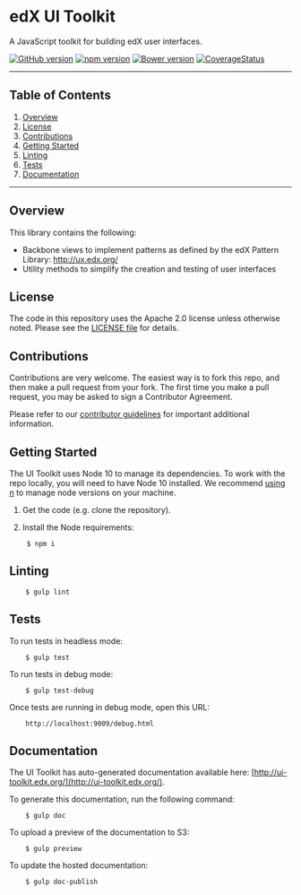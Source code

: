 # edX UI Toolkit

A JavaScript toolkit for building edX user interfaces.

[![GitHub version](https://badge.fury.io/gh/edx%2Fedx-ui-toolkit.svg)](https://badge.fury.io/gh/edx%2Fedx-ui-toolkit)
[![npm version](https://badge.fury.io/js/edx-ui-toolkit.svg)](https://badge.fury.io/js/edx-ui-toolkit)
[![Bower version](https://badge.fury.io/bo/edx-ui-toolkit.svg)](https://badge.fury.io/bo/edx-ui-toolkit)
[![CoverageStatus](https://img.shields.io/coveralls/edx/edx-ui-toolkit.svg)](https://coveralls.io/r/edx/edx-ui-toolkit?branch=master)

- - -

## Table of Contents

1. [Overview](#overview)
2. [License](#license)
3. [Contributions](#contributions)
5. [Getting Started](#getting-started)
6. [Linting](#linting)
7. [Tests](#tests)
8. [Documentation](#documentation)

- - -

## Overview

This library contains the following:

* Backbone views to implement patterns as defined by the edX Pattern Library: http://ux.edx.org/
* Utility methods to simplify the creation and testing of user interfaces

## License

The code in this repository uses the Apache 2.0 license unless otherwise
noted. Please see the [LICENSE file](https://github.com/openedx/edx-ui-toolkit/blob/master/LICENSE) for details.

## Contributions

Contributions are very welcome. The easiest way is to fork this repo, and then
make a pull request from your fork. The first time you make a pull request, you
may be asked to sign a Contributor Agreement.

Please refer to our [contributor guidelines](https://github.com/openedx/edx-ui-toolkit/blob/master/CONTRIBUTING.md)
for important additional information.

## Getting Started

The UI Toolkit uses Node 10 to manage its dependencies. To work with the repo locally, you will need to have Node 10 installed. We recommend [using n](https://github.com/tj/n) to manage node versions on your machine.

1. Get the code (e.g. clone the repository).
2. Install the Node requirements:

        $ npm i

## Linting

        $ gulp lint

## Tests

To run tests in headless mode:

        $ gulp test

To run tests in debug mode:

        $ gulp test-debug

Once tests are running in debug mode, open this URL:

        http://localhost:9009/debug.html

## Documentation

The UI Toolkit has auto-generated documentation available here: [http://ui-toolkit.edx.org/](http://ui-toolkit.edx.org/).

To generate this documentation, run the following command:

        $ gulp doc

To upload a preview of the documentation to S3:

        $ gulp preview

To update the hosted documentation:

        $ gulp doc-publish
